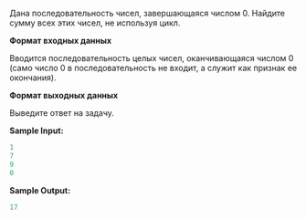 Дана последовательность чисел, завершающаяся числом 0. Найдите сумму всех этих чисел, не используя цикл.

**Формат входных данных**

Вводится последовательность целых чисел, оканчивающаяся числом 0 (само число 0 в последовательность не входит, а служит как признак ее окончания).

**Формат выходных данных**

Выведите ответ на задачу.

**Sample Input:**

```cpp
1
7
9
0
```


**Sample Output:**

```cpp
17
```



